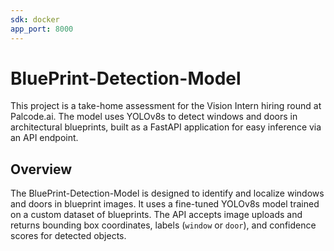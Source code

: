 ```yaml
---
sdk: docker
app_port: 8000
---
```


# BluePrint-Detection-Model

This project is a take-home assessment for the Vision Intern hiring round at Palcode.ai. The model uses YOLOv8s to detect windows and doors in architectural blueprints, built as a FastAPI application for easy inference via an API endpoint.

## Overview

The BluePrint-Detection-Model is designed to identify and localize windows and doors in blueprint images. It uses a fine-tuned YOLOv8s model trained on a custom dataset of blueprints. The API accepts image uploads and returns bounding box coordinates, labels (`window` or `door`), and confidence scores for detected objects.
